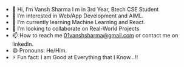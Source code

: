 - 👋 Hi, I’m Vansh Sharma I m in 3rd Year, Btech CSE Student
- 👀 I’m interested in Web/App Development and AIML.
- 🌱 I’m currently learning Machine Learning and React.
- 💞️ I’m looking to collaborate on Real-World Projects 
- 📫 How to reach me 01vanshsharma@gmail.com or contact me on linkedIn.
- 😄 Pronouns: He/Him.
- ⚡ Fun fact: I am Good at Everything that I Know...!!

<!---
vanshsharma69/vanshsharma69 is a ✨ special ✨ repository because its `README.md` (this file) appears on your GitHub profile.
You can click the Preview link to take a look at your changes.
--->
